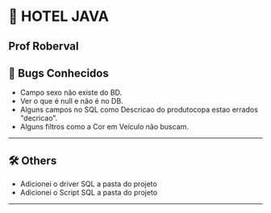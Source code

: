# 🏨 HOTEL JAVA
Prof Roberval
---

## 🐛 Bugs Conhecidos
- Campo sexo não existe do BD.
- Ver o que é null e não é no DB.
- Alguns campos no SQL como Descricao do produtocopa estao errados "decricao".
- Alguns filtros como a Cor em Veículo não buscam.

---

## 🛠️ Others
- Adicionei o driver SQL a pasta do projeto
- Adicionei o Script SQL a pasta do projeto


---
